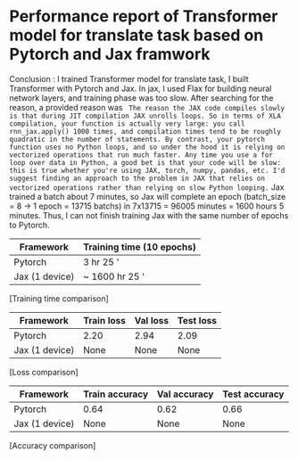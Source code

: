 # Performance report of Transformer model for translate task based on Pytorch and Jax framwork  

Conclusion : I trained Transformer model for translate task, I built Transformer with Pytorch and Jax. In jax, I used Flax for building neural network layers, and training phase was too slow. After searching for the reason, a provided reason was `
The reason the JAX code compiles slowly is that during JIT compilation JAX unrolls loops. So in terms of XLA compilation, your function is actually very large: you call rnn_jax.apply() 1000 times, and compilation times tend to be roughly quadratic in the number of statements.
By contrast, your pytorch function uses no Python loops, and so under the hood it is relying on vectorized operations that run much faster.
Any time you use a for loop over data in Python, a good bet is that your code will be slow: this is true whether you're using JAX, torch, numpy, pandas, etc. I'd suggest finding an approach to the problem in JAX that relies on vectorized operations rather than relying on slow Python looping.`
Jax trained a batch about 7 minutes, so Jax will complete an epoch (batch_size = 8 -> 1 epoch = 13715 batchs) in 7x13715 = 96005 minutes = 1600 hours 5 minutes. Thus, I can not finish training Jax with the same number of epochs to Pytorch.

| Framework            | Training time (10 epochs) |
| ---------         | ------- |
| Pytorch         |    3 hr 25 '     |
| Jax (1 device)        |     ~ 1600 hr 25 '    |

[Training time comparison]

| Framework            | Train loss | Val loss | Test loss|
| ---------         | ------- |------- |--------|
| Pytorch         |    2.20     |     2.94       |    2.09  |
| Jax (1 device)        |     None    |  None    |   None   |

[Loss comparison]

| Framework            | Train accuracy | Val accuracy | Test accuracy|
| ---------         | ------- |------- |--------|
| Pytorch         |    0.64     |      0.62      |   0.66   |
| Jax (1 device)        |     None    |   None   |   None   |

[Accuracy comparison]
